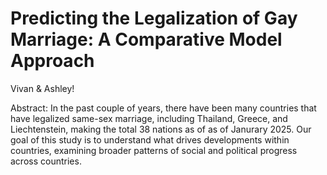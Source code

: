# Predicting the Legalization of Gay Marriage: A Comparative Model Approach
Vivan & Ashley!

Abstract: In the past couple of years, there have been many countries that have legalized same-sex marriage, including Thailand, Greece, and Liechtenstein, making the total 38 nations as of as of Janurary 2025. Our goal of this study is to understand what drives developments within countries, examining broader patterns of social and political progress across countries.
